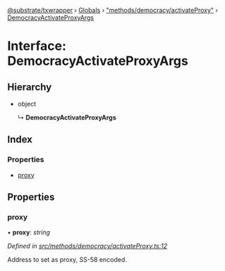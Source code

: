 [@substrate/txwrapper](../README.md) › [Globals](../globals.md) › ["methods/democracy/activateProxy"](../modules/_methods_democracy_activateproxy_.md) › [DemocracyActivateProxyArgs](_methods_democracy_activateproxy_.democracyactivateproxyargs.md)

# Interface: DemocracyActivateProxyArgs

## Hierarchy

* object

  ↳ **DemocracyActivateProxyArgs**

## Index

### Properties

* [proxy](_methods_democracy_activateproxy_.democracyactivateproxyargs.md#proxy)

## Properties

###  proxy

• **proxy**: *string*

*Defined in [src/methods/democracy/activateProxy.ts:12](https://github.com/paritytech/txwrapper/blob/b8a34ea/src/methods/democracy/activateProxy.ts#L12)*

Address to set as proxy, SS-58 encoded.
